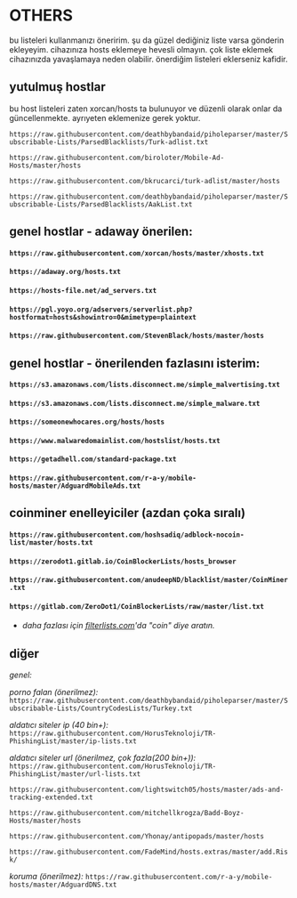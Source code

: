 # OTHERS

bu listeleri kullanmanızı öneririm. şu da güzel dediğiniz liste varsa gönderin ekleyeyim. cihazınıza hosts eklemeye hevesli olmayın. çok liste eklemek cihazınızda yavaşlamaya neden olabilir. önerdiğim listeleri eklerseniz kafidir.

## yutulmuş hostlar 

bu host listeleri zaten xorcan/hosts ta bulunuyor ve düzenli olarak onlar da güncellenmekte. ayrıyeten eklemenize gerek yoktur.

```https://raw.githubusercontent.com/deathbybandaid/piholeparser/master/Subscribable-Lists/ParsedBlacklists/Turk-adlist.txt```

```https://raw.githubusercontent.com/biroloter/Mobile-Ad-Hosts/master/hosts```

```https://raw.githubusercontent.com/bkrucarci/turk-adlist/master/hosts```

```https://raw.githubusercontent.com/deathbybandaid/piholeparser/master/Subscribable-Lists/ParsedBlacklists/AakList.txt```

## genel hostlar - adaway önerilen:

#### ```https://raw.githubusercontent.com/xorcan/hosts/master/xhosts.txt```

#### ```https://adaway.org/hosts.txt```

#### ```https://hosts-file.net/ad_servers.txt```

#### ```https://pgl.yoyo.org/adservers/serverlist.php?hostformat=hosts&showintro=0&mimetype=plaintext```

#### ```https://raw.githubusercontent.com/StevenBlack/hosts/master/hosts```

## genel hostlar - önerilenden fazlasını isterim:

#### ```https://s3.amazonaws.com/lists.disconnect.me/simple_malvertising.txt```

#### ```https://s3.amazonaws.com/lists.disconnect.me/simple_malware.txt```

#### ```https://someonewhocares.org/hosts/hosts```

#### ```https://www.malwaredomainlist.com/hostslist/hosts.txt```

#### ```https://getadhell.com/standard-package.txt```

#### ```https://raw.githubusercontent.com/r-a-y/mobile-hosts/master/AdguardMobileAds.txt```

## coinminer enelleyiciler (azdan çoka sıralı)

#### ```https://raw.githubusercontent.com/hoshsadiq/adblock-nocoin-list/master/hosts.txt```

#### ```https://zerodot1.gitlab.io/CoinBlockerLists/hosts_browser```

#### ```https://raw.githubusercontent.com/anudeepND/blacklist/master/CoinMiner.txt```

#### ```https://gitlab.com/ZeroDot1/CoinBlockerLists/raw/master/list.txt```

* *daha fazlası için [filterlists.com](https://filterlists.com/)'da "coin" diye aratın.*

## diğer

*genel:* 

*porno falan (önerilmez):* 
```https://raw.githubusercontent.com/deathbybandaid/piholeparser/master/Subscribable-Lists/CountryCodesLists/Turkey.txt```

*aldatıcı siteler ip (40 bin+):* 
```https://raw.githubusercontent.com/HorusTeknoloji/TR-PhishingList/master/ip-lists.txt```

*aldatıcı siteler url (önerilmez, çok fazla(200 bin+)):* 
```https://raw.githubusercontent.com/HorusTeknoloji/TR-PhishingList/master/url-lists.txt```

```https://raw.githubusercontent.com/lightswitch05/hosts/master/ads-and-tracking-extended.txt```

```https://raw.githubusercontent.com/mitchellkrogza/Badd-Boyz-Hosts/master/hosts```

```https://raw.githubusercontent.com/Yhonay/antipopads/master/hosts```

```https://raw.githubusercontent.com/FadeMind/hosts.extras/master/add.Risk/```

*koruma (önerilmez):* ```https://raw.githubusercontent.com/r-a-y/mobile-hosts/master/AdguardDNS.txt```

